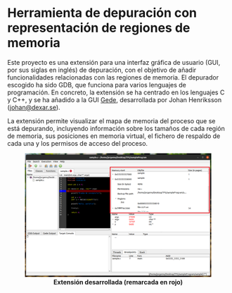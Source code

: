 # Herramienta de depuración con representación de regiones de memoria

Este proyecto es una extensión para una interfaz gráfica de usuario (GUI, por sus siglas en inglés) de depuración, con el objetivo de añadir funcionalidades relacionadas con las regiones de memoria. El depurador escogido ha sido GDB, que funciona para varios lenguajes de programación. En concreto, la extensión se ha centrado en los lenguajes C y C++, y se ha añadido a la GUI [Gede](https://gede.dexar.se/), desarrollada por Johan Henriksson ([johan@dexar.se](mailto:johan@dexar.se)).

La extensión permite visualizar el mapa de memoria del proceso que se está depurando, incluyendo información sobre los tamaños de cada región de memoria, sus posiciones en memoria virtual, el fichero de respaldo de cada una y los permisos de acceso del proceso.

<figure>

<img src="./imgs/capture_general_redsq.png">
<figcaption align=center><b>Extensión desarrollada (remarcada en rojo)</b></figcaption>

</figure>

<br>

<!-- ## Ejemplos de uso -->
